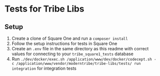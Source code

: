 # Tests for Tribe Libs

## Setup

1. Create a clone of Square One and run a `composer install`
1. Follow the setup instructions for tests in Square One
1. Create an `.env` file in the same directory as this readme with correct values for connecting to your `tribe_square1_tests` database
1. Run `./dev/docker/exec.sh /application/www/dev/docker/codecept.sh -c /application/www/vendor/moderntribe/tribe-libs/tests/ run integration` for integration tests

